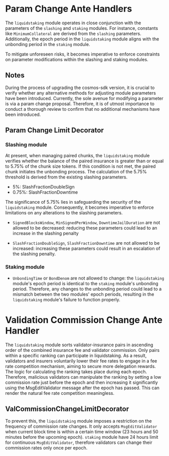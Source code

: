 <!-- order: 10 -->

# Param Change Ante Handlers

The `liquidstaking` module operates in close conjunction with the parameters of the `slashing` and `staking` modules. For instance, constants like `MinimumCollateral` are derived from the `slashing` parameters. Additionally, the epoch period in the `liquidstaking` module aligns with the unbonding period in the `staking` module.

To mitigate unforeseen risks, it becomes imperative to enforce constraints on parameter modifications within the slashing and staking modules.

## Notes

During the process of upgrading the cosmos-sdk version, it is crucial to verify whether any alternative methods for adjusting module parameters have been introduced. Currently, the sole avenue for modifying a parameter is via a param change proposal. Therefore, it is of utmost importance to conduct a thorough review to confirm that no additional mechanisms have been introduced.
## Param Change Limit Decorator 

### Slashing module
At present, when managing paired chunks, the `liquidstaking` module verifies whether the balance of the paired insurance is greater than or equal to 5.75% of the chunk size tokens. If this condition is not met, the paired chunk initiates the unbonding process. The calculation of the 5.75% threshold is derived from the existing slashing parameters.
* 5%: SlashFractionDoubleSign
* 0.75%: SlashFractionDowntime

The significance of 5.75% lies in safeguarding the security of the `liquidstaking` module. Consequently, it becomes imperative to enforce limitations on any alterations to the slashing parameters.
* `SignedBlocksWindow`, `MinSignedPerWindow`, `DowntimeJailDuration` are not allowed to be decreased: reducing these parameters could lead to an increase in the slashing penalty

* `SlashFractionDoubleSign`, `SlashFractionDowntime` are not allowed to be increased: increasing these parameters could result in an escalation of the slashing penalty.

  
### Staking module
* `UnbondingTime` or `BondDenom` are not allowed to change: the `liquidstaking` module's epoch period is identical to the `staking` module's unbonding period. Therefore, any changes to the unbonding period could lead to a mismatch between the two modules' epoch periods, resulting in the `liquidstaking` module's failure to function properly.

# Validation Commission Change Ante Handler

The `liquidstaking` module sorts validator-insurance pairs in ascending order of the combined insurance fee and validator commission. Only pairs within a specific ranking can participate in liquidstaking. As a result, validators and insurers voluntarily lower their fee rates to engage in a fee rate competition mechanism, aiming to secure more delegation rewards.
The logic for calculating the ranking takes place during each epoch. Therefore, malicious validators can manipulate the ranking by setting a low commission rate just before the epoch and then increasing it significantly using the MsgEditValidator message after the epoch has passed. This can render the natural fee rate competition meaningless.


## ValCommissionChangeLimitDecorator
To prevent this, the `liquidstaking` module imposes a restriction on the frequency of commission rate changes.
It only accepts `MsgEditValidator` when current block time is within a certain time window (23 hours and 50 minutes before the upcoming epoch).
`staking` module have 24 hours limit for continuous `MsgEditValidator`, therefore validators can change their commission rates only once per epoch.
